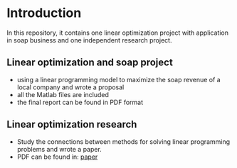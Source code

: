 # Introduction
In this repository, it contains one linear optimization project with application in soap business and one independent research project.

## Linear optimization and soap project
+ using a linear programming model to maximize the soap revenue of a local company and wrote a proposal
+ all the Matlab files are included
+ the final report can be found in PDF format

## Linear optimization research
+	Study the connections between methods for solving linear programming problems and wrote a paper.
+	PDF can be found in: [paper](research_paper_PDF_version/)

